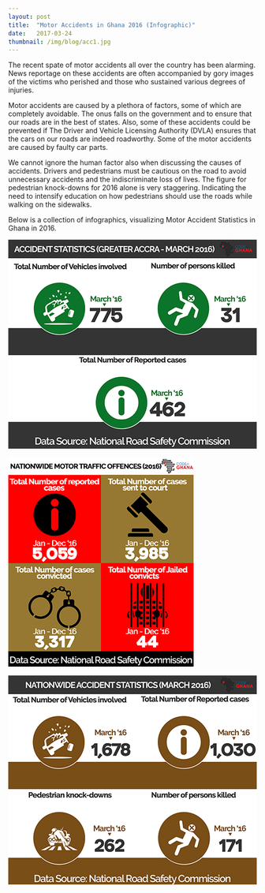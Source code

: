 ```yaml
---
layout: post 
title:  "Motor Accidents in Ghana 2016 (Infographic)"
date:   2017-03-24
thumbnail: /img/blog/acc1.jpg
---
```


The recent spate of motor accidents all over the country has been alarming. News reportage on these accidents are often accompanied by gory images of the victims who perished and those who sustained various degrees of injuries. 

Motor accidents are caused by a plethora of factors, some of which are completely avoidable. The onus falls on the government and to ensure that our roads are in the best of states. Also, some of these accidents could be prevented if  The Driver and Vehicle Licensing Authority (DVLA) ensures that the cars on our roads are indeed roadworthy. Some of the motor accidents are caused by faulty car parts. 

We cannot ignore the human factor also when discussing the causes of accidents. Drivers and pedestrians must be cautious on the road to avoid unnecessary accidents and the indiscriminate loss of lives. The figure for pedestrian knock-downs for 2016 alone is very staggering. Indicating the need to intensify education on how pedestrians should use the roads while walking on the sidewalks. 

Below is a collection of infographics, visualizing Motor Accident Statistics in Ghana in 2016. 

![Visualization](/img/blog/acc2.jpg)
 

![Visualization](/img/blog/acc3.jpg)


![Visualization](/img/blog/acc401.jpg)